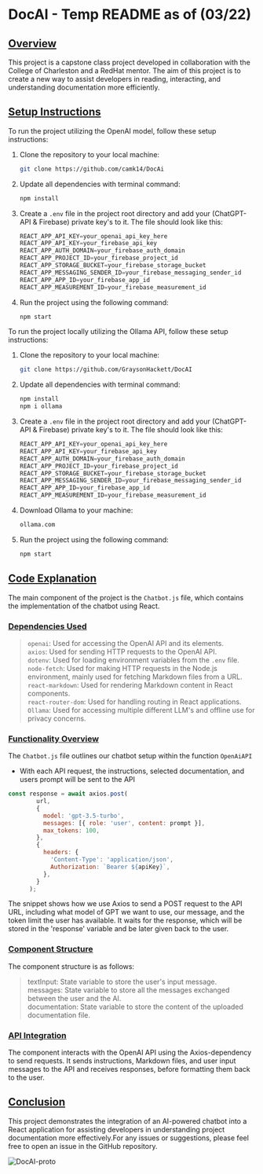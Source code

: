 # DocAI - Temp README as of (03/22)

## <u>Overview</u>

This project is a capstone class project developed in collaboration with the College of Charleston and a RedHat mentor. The aim of this project is to create a new way to assist developers in reading, interacting, and understanding documentation more efficiently.

## <u>Setup Instructions</u>

To run the project utilizing the OpenAI model, follow these setup instructions:

1. Clone the repository to your local machine:
   ```sh 
   git clone https://github.com/camk14/DocAi
   ```
2. Update all dependencies with terminal command: 
   ```sh
   npm install 
   ```   
3. Create a `.env` file in the project root directory and add your (ChatGPT-API & Firebase) private key's to it. The file should look like this:
   ```js
   REACT_APP_API_KEY=your_openai_api_key_here
   REACT_APP_API_KEY=your_firebase_api_key
   REACT_APP_AUTH_DOMAIN=your_firebase_auth_domain
   REACT_APP_PROJECT_ID=your_firebase_project_id
   REACT_APP_STORAGE_BUCKET=your_firebase_storage_bucket
   REACT_APP_MESSAGING_SENDER_ID=your_firebase_messaging_sender_id
   REACT_APP_APP_ID=your_firebase_app_id
   REACT_APP_MEASUREMENT_ID=your_firebase_measurement_id
   ```
4. Run the project using the following command:
   ```sh
   npm start
   ```
To run the project locally utilizing the Ollama API, follow these setup instructions:

1. Clone the repository to your local machine:
   ```sh 
   git clone https://github.com/GraysonHackett/DocAI
   ```
2. Update all dependencies with terminal command: 
   ```sh
   npm install
   npm i ollama 
   ```   
3. Create a `.env` file in the project root directory and add your (ChatGPT-API & Firebase) private key's to it. The file should look like this:
   ```js
   REACT_APP_API_KEY=your_openai_api_key_here
   REACT_APP_API_KEY=your_firebase_api_key
   REACT_APP_AUTH_DOMAIN=your_firebase_auth_domain
   REACT_APP_PROJECT_ID=your_firebase_project_id
   REACT_APP_STORAGE_BUCKET=your_firebase_storage_bucket
   REACT_APP_MESSAGING_SENDER_ID=your_firebase_messaging_sender_id
   REACT_APP_APP_ID=your_firebase_app_id
   REACT_APP_MEASUREMENT_ID=your_firebase_measurement_id
   ```

4. Download Ollama to your machine:
   ```sh
   ollama.com
   ```

4. Run the project using the following command:
   ```sh
   npm start
   ```

## <u>Code Explanation</u>

The main component of the project is the `Chatbot.js` file, which contains the implementation of the chatbot using React.

### <u>Dependencies Used</u>

> `openai`: Used for accessing the OpenAI API and its elements.<br>
> `axios`: Used for sending HTTP requests to the OpenAI API.<br>
> `dotenv`: Used for loading environment variables from the `.env` file.<br>
> `node-fetch`: Used for making HTTP requests in the Node.js environment, mainly used for fetching Markdown files from a URL.<br>
> `react-markdown`: Used for rendering Markdown content in React components.<br>
> `react-router-dom`: Used for handling routing in React applications.<br>
> `Ollama`: Used for accessing multiple different LLM's and offline use for privacy concerns.

### <u>Functionality Overview</u>

The `Chatbot.js` file outlines our chatbot setup within the function `OpenAiAPI`

- With each API request, the instructions, selected documentation, and users prompt will be sent to the API

```js
const response = await axios.post(
        url,
        {
          model: 'gpt-3.5-turbo',
          messages: [{ role: 'user', content: prompt }],
          max_tokens: 100,
        },
        {
          headers: {
            'Content-Type': 'application/json',
            Authorization: `Bearer ${apiKey}`,
          },
        }
      );
```

The snippet shows how we use Axios to send a POST request to the API URL, including what model of GPT we want to use, our message, and the token limit the user has available. It waits for the response, which will be stored in the 'response' variable and be later given back to the user.

### <u>Component Structure</u>

The component structure is as follows:

> textInput: State variable to store the user's input message.<br>
> messages: State variable to store all the messages exchanged between the user and the AI.<br>
> documentation: State variable to store the content of the uploaded documentation file.<br>

### <u>API Integration</u>

The component interacts with the OpenAI API using the Axios-dependency to send requests. It sends instructions, Markdown files, and user input messages to the API and receives responses, before formatting them back to the user.

## <u>Conclusion</u>

This project demonstrates the integration of an AI-powered chatbot into a React application for assisting developers in understanding project documentation more effectively.For any issues or suggestions, please feel free to open an issue in the GitHub repository.

![DocAI-proto](https://github.com/GraysonHackett/DocAI/assets/44790226/19d4f743-5c82-409d-aaba-764caef4bd04)
